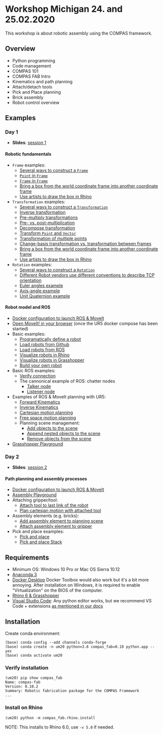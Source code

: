 # Workshop Michigan 24. and 25.02.2020

This workshop is about robotic assembly using the COMPAS framework.

## Overview

* Python programming
* Code management
* COMPAS 101
* COMPAS FAB Intro
* Kinematics and path planning
* Attach/detach tools
* Pick and Place planning
* Brick assembly
* Robot control overview

## Examples

### Day 1

* **Slides**: [session 1](https://docs.google.com/presentation/d/1MwbF9ibyxKD2Nxk989vYtSyW_or0pXSVWBnFI-EQtdM/edit?usp=sharing)

#### Robotic fundamentals

* `Frame` examples:
  * [Several ways to construct a `Frame`](examples/001_several_ways_to_construct_frame.py)
  * [`Point` in `Frame`](examples/002_point_in_frame.py)
  * [`Frame` in `Frame`](examples/003_frame_in_frame.py)
  * [Bring a box from the world coordinate frame into another coordinate frame](examples/004_box_from_the_world_to_local.py)
  * [Use artists to draw the box in Rhino](examples/005_box_from_the_world_to_local_rhino.py)
* `Transformation` examples:
  * [Several ways to construct a `Transformation`](examples/006_examples_transformation.py)
  * [Inverse transformation](examples/007_inverse_transformation.py)
  * [Pre-multiply transformations](examples/008_premultiply_transformations.py)
  * [Pre- vs. post-multiplication](examples/009_pre_vs_post_multiplication.py)
  * [Decompose transformation](examples/010_decompose_transformation.py)
  * [Transform `Point` and `Vector`](examples/011_transform_point_and_vector.py)
  * [Transformation of multiple points](examples/012_transform_multiple.py)
  * [Change-basis transformation vs. transformation between frames](examples/013_change_basis_vs_between_frames.py)
  * [Bring a box from the world coordinate frame into another coordinate frame](examples/014_box_from_the_world_to_local.py)
  * [Use artists to draw the box in Rhino](examples/015_box_from_the_world_to_local_rhino.py)
* `Rotation` examples:
  * [Several ways to construct a `Rotation`](examples/016_several_ways_to_construct_rotation.py)
  * [Different Robot vendors use different conventions to describe TCP orientation](examples/017_robot_tcp_orientations.py)
  * [Euler angles example](examples/018_euler_angles.py)
  * [Axis-angle example](examples/019_axis_angle.py)
  * [Unit Quaternion example](examples/020_quaternion.py)

#### Robot model and ROS

* [Docker configuration to launch ROS & MoveIt](docker/docker-ur5/)
* [Open MoveIt! in your browser](http://localhost:8080/vnc.html?resize=scale&autoconnect=true) (once the UR5 docker compose has been started)
* Basic examples:
  * [Programatically define a robot](examples/021_define_model.py)
  * [Load robots from Github](examples/022_robot_from_github.py)
  * [Load robots from ROS](examples/023_robot_from_ros.py)
  * [Visualize robots in Rhino](examples/024_robot_artist_rhino.py)
  * [Visualize robots in Grasshopper](examples/025_robot_artist_grasshopper.ghx)
  * [Build your own robot](examples/026_build_your_own_robot.py)
* Basic ROS examples:
  * [Verify connection](examples/027_check_connection.py)
  * The cannonical example of ROS: chatter nodes
    * [Talker node](examples/028_ros_hello_world_talker.py)
    * [Listener node](examples/029_ros_hello_world_listener.py)
* Examples of ROS & MoveIt planning with UR5:
  * [Forward Kinematics](examples/030_forward_kinematics_ros_loader.py)
  * [Inverse Kinematics](examples/031_inverse_kinematics_ros_loader.py)
  * [Cartesian motion planning](examples/032_plan_cartesian_motion_ros_loader.py)
  * [Free space motion planning](examples/033_plan_motion_ros_loader.py)
  * Planning scene management:
    * [Add objects to the scene](examples/034_add_collision_mesh.py)
    * [Append nested objects to the scene](examples/035_append_collision_meshes.py)
    * [Remove objects from the scene](examples/036_remove_collision_mesh.py)
* [Grasshopper Playground](examples/038_robot_playground_ur5.ghx)

### Day 2

* **Slides**:  [session 2](https://docs.google.com/presentation/d/1QBu-4BhnLEOkrOvZf9PoX-m2dYAtTzfMFgFJ7Bw6VFY/edit#slide=id.g7054e0e0c8_0_5)

#### Path planning and assembly processes

* [Docker configuration to launch ROS & MoveIt](docker/docker-ur5/)
* [Assembly Playground](examples/050_robot_assembly.ghx)
* Attaching gripper/tool:
  * [Attach tool to last link of the robot](examples/041_attach_tool.py)
  * [Plan cartesian motion with attached tool](examples/042_plan_cartesian_motion_with_attached_tool.py)
* Assembly elements (e.g. bricks):
  * [Add assembly element to planning scene](examples/043_create_element_and_add_to_planning_scene.py)
  * [Attach assembly element to gripper](examples/044_add_element_as_attached_collision_object.py)
* Pick and place examples:
  * [Pick and place](examples/045_pick_and_place.py)
  * [Pick and place Stack](examples/046_pick_and_place_stack.py)

## Requirements

* Minimum OS: Windows 10 Pro or Mac OS Sierra 10.12
* [Anaconda 3](https://www.anaconda.com/distribution/)
* [Docker Desktop](https://www.docker.com/products/docker-desktop) Docker Toolbox would also work but it's a bit more annoying. After installation on Windows, it is required to enable "Virtualization" on the BIOS of the computer.
* [Rhino 6 & Grasshopper](https://www.rhino3d.com/download)
* [Visual Studio Code](https://code.visualstudio.com/): Any python editor works, but we recommend VS Code + extensions [as mentioned in our docs](https://gramaziokohler.github.io/compas_fab/latest/getting_started.html#working-in-visual-studio-code-1)

## Installation

Create conda environment:

    (base) conda config --add channels conda-forge
    (base) conda create -n um20 python=3.6 compas_fab=0.10 python.app --yes
    (base) conda activate um20

### Verify installation

    (um20) pip show compas_fab
    Name: compas-fab
    Version: 0.10.2
    Summary: Robotic fabrication package for the COMPAS Framework
    ...

### Install on Rhino

    (um20) python -m compas_fab.rhino.install

NOTE: This installs to Rhino 6.0, use `-v 5.0` if needed.

